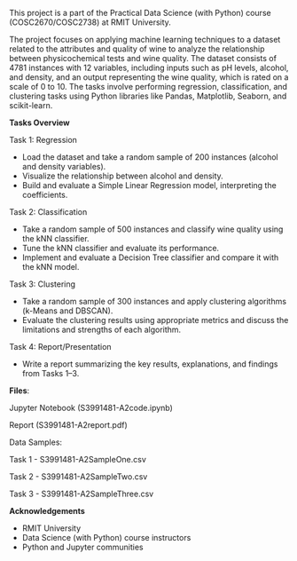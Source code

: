 This project is a part of the Practical Data Science (with Python) course (COSC2670/COSC2738) at RMIT University.

The project focuses on applying machine learning techniques to a dataset related to the attributes and quality of wine to analyze the relationship between physicochemical tests and wine quality. The dataset consists of 4781 instances with 12 variables, including inputs such as pH levels, alcohol, and density, and an output representing the wine quality, which is rated on a scale of 0 to 10. The tasks involve performing regression, classification, and clustering tasks using Python libraries like Pandas, Matplotlib, Seaborn, and scikit-learn.

**Tasks Overview**

Task 1: Regression

* Load the dataset and take a random sample of 200 instances (alcohol and density variables).
* Visualize the relationship between alcohol and density.
* Build and evaluate a Simple Linear Regression model, interpreting the coefficients.

Task 2: Classification

* Take a random sample of 500 instances and classify wine quality using the kNN classifier.
* Tune the kNN classifier and evaluate its performance.
* Implement and evaluate a Decision Tree classifier and compare it with the kNN model.

Task 3: Clustering

* Take a random sample of 300 instances and apply clustering algorithms (k-Means and DBSCAN).
* Evaluate the clustering results using appropriate metrics and discuss the limitations and strengths of each algorithm.

Task 4: Report/Presentation
* Write a report summarizing the key results, explanations, and findings from Tasks 1–3.

**Files**:

Jupyter Notebook (S3991481-A2code.ipynb) 

Report (S3991481-A2report.pdf)

Data Samples:

Task 1 - S3991481-A2SampleOne.csv

Task 2 - S3991481-A2SampleTwo.csv

Task 3 - S3991481-A2SampleThree.csv

**Acknowledgements**

* RMIT University
* Data Science (with Python) course instructors
* Python and Jupyter communities

